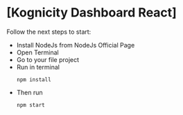 # [Kognicity Dashboard React]

Follow the next steps to start:

- Install NodeJs from NodeJs Official Page
- Open Terminal
- Go to your file project
- Run in terminal
    ```
    npm install
    ```
- Then run
    ```
    npm start
    ```